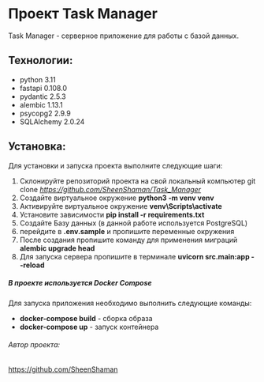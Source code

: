 # Проект Task Manager

Task Manager - серверное приложение для работы с базой данных.

## Технологии:

* python 3.11
* fastapi 0.108.0
* pydantic 2.5.3
* alembic 1.13.1
* psycopg2 2.9.9
* SQLAlchemy 2.0.24

## Установка:

Для установки и запуска проекта выполните следующие шаги:

1. Склонируйте репозиторий проекта на свой локальный компьютер git clone _https://github.com/SheenShaman/Task_Manager_
2. Создайте виртуальное окружение **python3 -m venv venv**
3. Активируйте виртуальное окружение **venv\Scripts\activate**
4. Установите зависимости **pip install -r requirements.txt**
5. Создайте Базу данных (в данной работе используется PostgreSQL)
6. перейдите в **.env.sample** и пропишите переменные окружения
7. После создания пропишите команду для применения миграций **alembic upgrade head**
8. Для запуска сервера пропишите в терминале **uvicorn src.main:app --reload**

##### В проекте используется Docker Compose

Для запуска приложения необходимо выполнить следующие команды:

* **docker-compose build** - сборка образа
* **docker-compose up** - запуск контейнера

###### Автор проекта:

https://github.com/SheenShaman